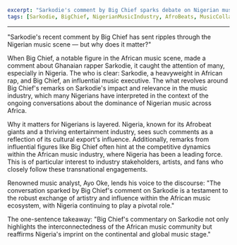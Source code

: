 ```yaml
excerpt: "Sarkodie's comment by Big Chief sparks debate on Nigerian music influence — what's the buzz about?"
tags: [Sarkodie, BigChief, NigerianMusicIndustry, AfroBeats, MusicCollaborations]
```

---

"Sarkodie's recent comment by Big Chief has sent ripples through the Nigerian music scene — but why does it matter?" 

When Big Chief, a notable figure in the African music scene, made a comment about Ghanaian rapper Sarkodie, it caught the attention of many, especially in Nigeria. The who is clear: Sarkodie, a heavyweight in African rap, and Big Chief, an influential music executive. The what revolves around Big Chief's remarks on Sarkodie's impact and relevance in the music industry, which many Nigerians have interpreted in the context of the ongoing conversations about the dominance of Nigerian music across Africa.

Why it matters for Nigerians is layered. Nigeria, known for its Afrobeat giants and a thriving entertainment industry, sees such comments as a reflection of its cultural export's influence. Additionally, remarks from influential figures like Big Chief often hint at the competitive dynamics within the African music industry, where Nigeria has been a leading force. This is of particular interest to industry stakeholders, artists, and fans who closely follow these transnational engagements.

Renowned music analyst, Ayo Oke, lends his voice to the discourse: "The conversation sparked by Big Chief's comment on Sarkodie is a testament to the robust exchange of artistry and influence within the African music ecosystem, with Nigeria continuing to play a pivotal role."

The one-sentence takeaway: "Big Chief's commentary on Sarkodie not only highlights the interconnectedness of the African music community but reaffirms Nigeria's imprint on the continental and global music stage."